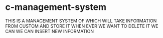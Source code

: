 # c-management-system
THIS IS  A MANAGEMENT SYSTEM OF WHICH WILL TAKE INFORMATION FROM CUSTOM AND STORE IT WHEN EVER WE WANT TO DELETE IT WE CAN WE CAN INSERT NEW INFORMATION 
